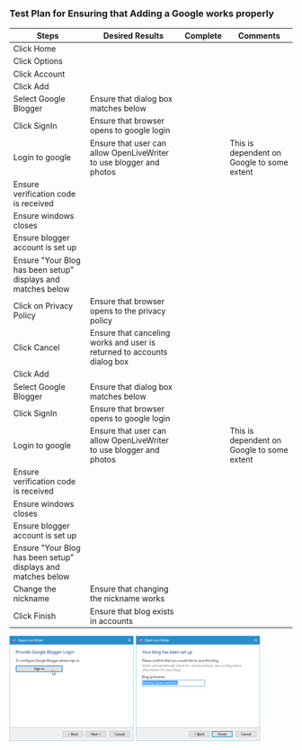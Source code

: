 ### Test Plan for Ensuring that Adding a Google works properly
Steps                 | Desired Results                | Complete | Comments
----------------------|--------------------------------|----------| --------
Click Home | | |
Click Options | | |
Click Account | | | 
Click Add | | |
Select Google Blogger | Ensure that dialog box matches below | | 
Click SignIn | Ensure that browser opens to google login | | 
Login to google | Ensure that user can allow OpenLiveWriter to use blogger and photos | | This is dependent on Google to some extent
 | Ensure verification code is received | | 
 | Ensure windows closes | | 
 | Ensure blogger account is set up | | 
 | Ensure "Your Blog has been setup" displays and matches below | |
Click on Privacy Policy | Ensure that browser opens to the privacy policy | | 
Click Cancel | Ensure that canceling works and user is returned to accounts dialog box | |
Click Add | | |
Select Google Blogger | Ensure that dialog box matches below | | 
Click SignIn | Ensure that browser opens to google login | | 
Login to google | Ensure that user can allow OpenLiveWriter to use blogger and photos | | This is dependent on Google to some extent
 | Ensure verification code is received | | 
 | Ensure windows closes | | 
 | Ensure blogger account is set up | | 
 | Ensure "Your Blog has been setup" displays and matches below | | 
Change the nickname | Ensure that changing the nickname works | |
Click Finish | Ensure that blog exists in accounts | |
 
![Google Login dialog box](images/googleLogin.png)
![Confirm save and change nickname dialog box](images/confirmNickname.png)
